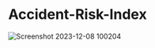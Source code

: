 # Accident-Risk-Index

![Screenshot 2023-12-08 100204](https://github.com/nikain28/Accident-Risk-Index/assets/129468757/717ab1f0-1618-450f-90ff-baeecfc74612)
